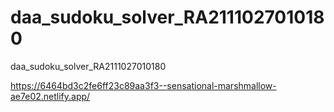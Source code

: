 # daa_sudoku_solver_RA2111027010180
daa_sudoku_solver_RA2111027010180

https://6464bd3c2fe6ff23c89aa3f3--sensational-marshmallow-ae7e02.netlify.app/
